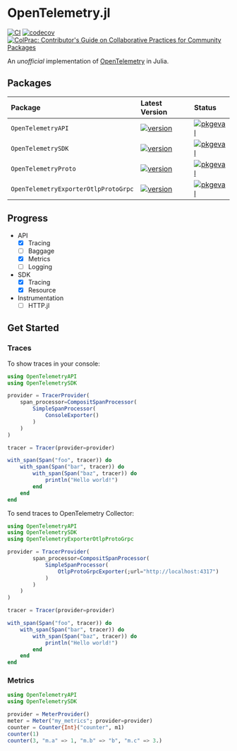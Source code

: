 # OpenTelemetry.jl

[![CI](https://github.com/oolong-dev/OpenTelemetry.jl/actions/workflows/CI.yml/badge.svg)](https://github.com/oolong-dev/OpenTelemetry.jl/actions/workflows/CI.yml)
[![codecov](https://codecov.io/gh/oolong-dev/OpenTelemetry.jl/branch/master/graph/badge.svg?token=A3DMIK8K58)](https://codecov.io/gh/oolong-dev/OpenTelemetry.jl)
[![ColPrac: Contributor's Guide on Collaborative Practices for Community Packages](https://img.shields.io/badge/ColPrac-Contributor's%20Guide-blueviolet)](https://github.com/SciML/ColPrac)


An *unofficial* implementation of [OpenTelemetry](https://opentelemetry.io/) in Julia.

## Packages

| Package | Latest Version | Status |
|:--------|:---------------|:-------|
|`OpenTelemetryAPI` | [![version](https://juliahub.com/docs/OpenTelemetryAPI/version.svg)](https://juliahub.com/ui/Packages/OpenTelemetryAPI/p4SiN) | [![pkgeval](https://juliahub.com/docs/OpenTelemetryAPI/pkgeval.svg)](https://juliahub.com/ui/Packages/OpenTelemetryAPI/p4SiN) |
| `OpenTelemetrySDK` | [![version](https://juliahub.com/docs/OpenTelemetrySDK/version.svg)](https://juliahub.com/ui/Packages/OpenTelemetrySDK/NFHPX) | [![pkgeval](https://juliahub.com/docs/OpenTelemetrySDK/pkgeval.svg)](https://juliahub.com/ui/Packages/OpenTelemetrySDK/NFHPX) |
| `OpenTelemetryProto` | [![version](https://juliahub.com/docs/OpenTelemetryProto/version.svg)](https://juliahub.com/ui/Packages/OpenTelemetryProto/l1kB4) | [![pkgeval](https://juliahub.com/docs/OpenTelemetryProto/pkgeval.svg)](https://juliahub.com/ui/Packages/OpenTelemetryProto/l1kB4) |
| `OpenTelemetryExporterOtlpProtoGrpc` | [![version](https://juliahub.com/docs/OpenTelemetryExporterOtlpProtoGrpc/version.svg)](https://juliahub.com/ui/Packages/OpenTelemetryExporterOtlpProtoGrpc/S0kTL) | [![pkgeval](https://juliahub.com/docs/OpenTelemetryExporterOtlpProtoGrpc/pkgeval.svg)](https://juliahub.com/ui/Packages/OpenTelemetryExporterOtlpProtoGrpc/S0kTL) |

## Progress

- API
    - [x] Tracing
    - [ ] Baggage
    - [x] Metrics
    - [ ] Logging

- SDK
    - [x] Tracing
    - [x] Resource

- Instrumentation
    - [ ] HTTP.jl

## Get Started

### Traces

To show traces in your console:

```julia
using OpenTelemetryAPI
using OpenTelemetrySDK

provider = TracerProvider(
    span_processor=CompositSpanProcessor(
        SimpleSpanProcessor(
            ConsoleExporter()
        )
    )
)

tracer = Tracer(provider=provider)

with_span(Span("foo", tracer)) do
    with_span(Span("bar", tracer)) do
        with_span(Span("baz", tracer)) do
            println("Hello world!")
        end
    end
end
```

To send traces to OpenTelemetry Collector:

```julia
using OpenTelemetryAPI
using OpenTelemetrySDK
using OpenTelemetryExporterOtlpProtoGrpc

provider = TracerProvider(
        span_processor=CompositSpanProcessor(
            SimpleSpanProcessor(
                OtlpProtoGrpcExporter(;url="http://localhost:4317")
            )
        )
    )
)

tracer = Tracer(provider=provider)

with_span(Span("foo", tracer)) do
    with_span(Span("bar", tracer)) do
        with_span(Span("baz", tracer)) do
            println("Hello world!")
        end
    end
end
```

### Metrics

```julia
using OpenTelemetryAPI
using OpenTelemetrySDK

provider = MeterProvider()
meter = Meter("my_metrics"; provider=provider)
counter = Counter{Int}("counter", m1)
counter(1)
counter(3, "m.a" => 1, "m.b" => "b", "m.c" => 3.)
```